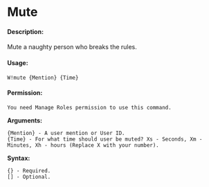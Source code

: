 # Mute

#### Description:

Mute a naughty person who breaks the rules.

#### Usage:

```
W!mute {Mention} {Time}
```

#### Permission:

```
You need Manage Roles permission to use this command.
```

**Arguments:**

```
{Mention} - A user mention or User ID.
{Time} - For what time should user be muted? Xs - Seconds, Xm - Minutes, Xh - hours (Replace X with your number).
```

**Syntax:**

```
{} - Required.
[] - Optional.
```
